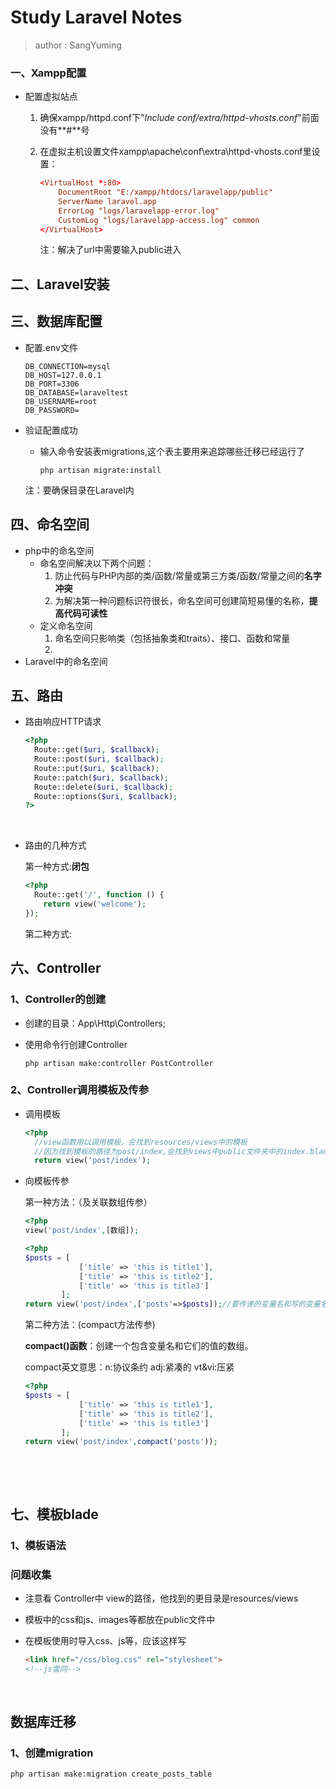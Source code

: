 # Study Laravel Notes

> author : SangYuming

### 一、Xampp配置

- 配置虚拟站点

  1. 确保xampp/httpd.conf下"*Include conf/extra/httpd-vhosts.conf*"前面没有**#**号

  2. 在虚拟主机设置文件xampp\apache\conf\extra\httpd-vhosts.conf里设置：

     ```conf
     <VirtualHost *:80>
         DocumentRoot "E:/xampp/htdocs/laravelapp/public"
         ServerName laravel.app
         ErrorLog "logs/laravelapp-error.log"
         CustomLog "logs/laravelapp-access.log" common
     </VirtualHost>
     ```

     注：解决了url中需要输入public进入



## 二、Laravel安装



## 三、数据库配置

- 配置.env文件

  ```
  DB_CONNECTION=mysql
  DB_HOST=127.0.0.1
  DB_PORT=3306
  DB_DATABASE=laraveltest
  DB_USERNAME=root
  DB_PASSWORD=
  ```

- 验证配置成功

  - 输入命令安装表migrations,这个表主要用来追踪哪些迁移已经运行了

    ```
    php artisan migrate:install
    ```

  注：要确保目录在Laravel内

## 四、命名空间

- php中的命名空间
  - 命名空间解决以下两个问题：
    1. 防止代码与PHP内部的类/函数/常量或第三方类/函数/常量之间的**名字冲突**
    2. 为解决第一种问题标识符很长，命名空间可创建简短易懂的名称，**提高代码可读性**
  - 定义命名空间
    1. 命名空间只影响类（包括抽象类和traits）、接口、函数和常量
    2. ​
- Laravel中的命名空间

## 五、路由

- 路由响应HTTP请求

  ```php
  <?php
    Route::get($uri, $callback);
    Route::post($uri, $callback);
    Route::put($uri, $callback);
    Route::patch($uri, $callback);
    Route::delete($uri, $callback);
    Route::options($uri, $callback); 
  ?>
  ```

  ​


- 路由的几种方式

  第一种方式:**闭包**

  ```php
  <?php
    Route::get('/', function () {
      return view('welcome');
  });
  ```

  第二种方式:



## 六、Controller

### 1、Controller的创建

- 创建的目录：App\Http\Controllers;


- 使用命令行创建Controller

  ```
  php artisan make:controller PostController
  ```





### 2、Controller调用模板及传参

- 调用模板

  ```php
  <?php
    //view函数用以调用模板，会找到resources/views中的模板
    //因为找到模板的路径为post/index,会找到views中public文件夹中的index.blade.php模板,书写时写上blade前的名称即可
    return view('post/index');
  ```

- 向模板传参

  第一种方法：（及关联数组传参）

  ```php
  <?php
  view('post/index',[数组]);
  ```

  ```php
  <?php
  $posts = [
              ['title' => 'this is title1'],
              ['title' => 'this is title2'],
              ['title' => 'this is title3']
          ];
  return view('post/index',['posts'=>$posts]);//要传递的变量名和写的变量名要尽量保持一致，便于找错误
  ```

  第二种方法：(compact方法传参)

  **compact()函数**：创建一个包含变量名和它们的值的数组。

  compact英文意思：n:协议条约  adj:紧凑的  vt&vi:压紧

  ```php
  <?php
  $posts = [
              ['title' => 'this is title1'],
              ['title' => 'this is title2'],
              ['title' => 'this is title3']
          ];
  return view('post/index',compact('posts'));
  ```

  ​

  ​



## 七、模板blade

### 1、模板语法



###  问题收集

- 注意看 Controller中 view的路径，他找到的更目录是resources/views

- 模板中的css和js、images等都放在public文件中

- 在模板使用时导入css、js等，应该这样写

  ```html
  <link href="/css/blog.css" rel="stylesheet">
  <!--js雷同-->
  ```

  ​



## 数据库迁移

### 1、创建migration

```
php artisan make:migration create_posts_table
```

